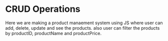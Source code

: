# CRUD Operations

Here we are making a product manaement system using JS where user can add, delete, update and see the products.
also user can filter the products by productID, productName and productPrice.